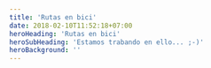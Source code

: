 ```yaml
---
title: 'Rutas en bici'
date: 2018-02-10T11:52:18+07:00
heroHeading: 'Rutas en bici'
heroSubHeading: 'Estamos trabando en ello... ;-)'
heroBackground: ''
---
```

